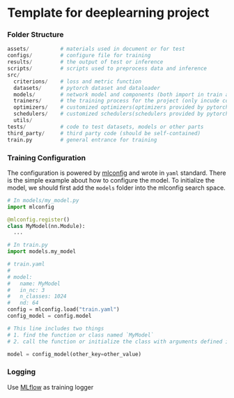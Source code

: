 # Template for deeplearning project

### Folder Structure
```python
assets/          # materials used in document or for test
configs/         # configure file for training
results/         # the output of test or inference
scripts/         # scripts used to preprocess data and inference
src/
  criterions/    # loss and metric function
  datasets/      # pytorch dataset and dataloader
  models/        # network model and components (both import in train and inference)
  trainers/      # the training process for the project (only incude code for training)
  optimizers/    # customized optimizers(optimizers provided by pytorch are included by default)
  schedulers/    # customized schedulers(schedulers provided by pytorch are included by default)
  utils/
tests/           # code to test datasets, models or other parts
third_party/     # third party code (should be self-contained)
train.py         # general entrance for training
```

### Training Configuration
The configuration is powered by [mlconfig](https://github.com/narumiruna/mlconfig) and wrote in `yaml` standard. There is the simple example about how to configure the model. To initialize the model, we should first add the `models` folder into the mlconfig search space.

```python
# In models/my_model.py
import mlconfig

@mlconfig.register()
class MyModel(nn.Module):
  ...

# In train.py
import models.my_model

# train.yaml
#
# model:
#   name: MyModel
#   in_nc: 3
#   n_classes: 1024
#   nd: 64
config = mlconfig.load("train.yaml")
config_model = config.model

# This line includes two things
# 1. find the function or class named `MyModel`
# 2. call the function or initialize the class with arguments defined in yaml or passed by key-value pairs

model = config_model(other_key=other_value)

```

### Logging
Use [MLflow](https://mlflow.org) as training logger
